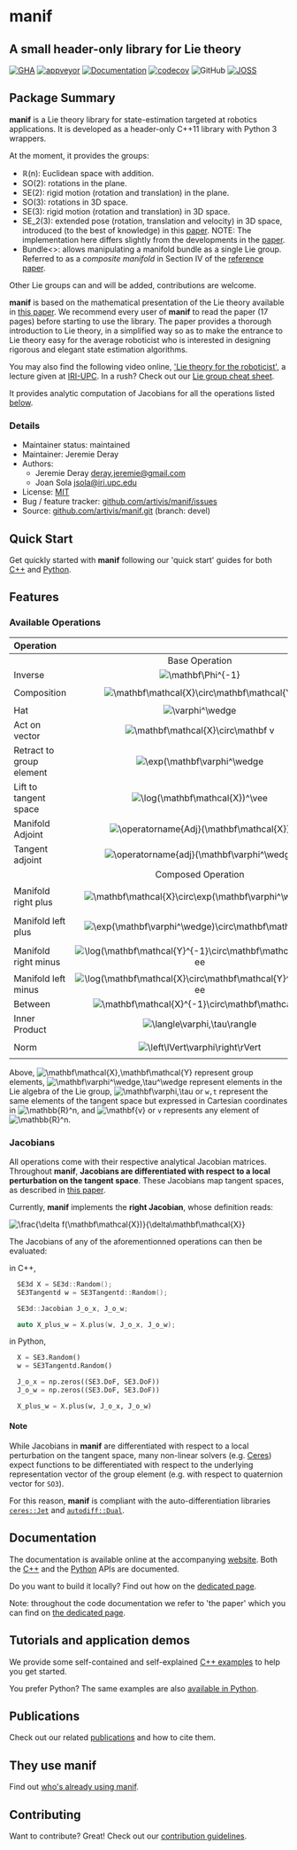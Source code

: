 # manif

## A small header-only library for Lie theory

[![GHA][badge-ci-img]][badge-ci]
[![appveyor][badge-ci-win-img]][badge-ci-win]
[![Documentation][badge-doc-img]][manif-doc]
[![codecov][badge-cov-img]][badge-cov]
![GitHub][badge-license]
[![JOSS][badge-joss-img]][deray20]

## Package Summary

**manif** is a Lie theory library for state-estimation
targeted at robotics applications.
It is developed as a header-only C++11 library with Python 3 wrappers.

At the moment, it provides the groups:

- ℝ(n): Euclidean space with addition.
- SO(2): rotations in the plane.
- SE(2): rigid motion (rotation and translation) in the plane.
- SO(3): rotations in 3D space.
- SE(3): rigid motion (rotation and translation) in 3D space.
- SE_2(3): extended pose (rotation, translation and velocity) in 3D space,
  introduced (to the best of knowledge) in this [paper][barrau15].
  NOTE: The implementation here differs slightly from
  the developments in the [paper][barrau15].
- Bundle<>: allows manipulating a manifold bundle as a single Lie group.
  Referred to as a *composite manifold* in Section IV of the
  [reference paper](http://arxiv.org/abs/1812.01537).

Other Lie groups can and will be added, contributions are welcome.

**manif** is based on the mathematical presentation of the Lie theory available in [this paper][jsola18].
We recommend every user of **manif** to read the paper (17 pages) before starting to use the library.
The paper provides a thorough introduction to Lie theory,
in a simplified way so as to make the entrance to Lie theory easy for the average roboticist
who is interested in designing rigorous and elegant state estimation algorithms.

You may also find the following video online,
['Lie theory for the roboticist'][jsola-iri-lecture],
a lecture given at [IRI-UPC][IRI-UPC].
In a rush? Check out our [Lie group cheat sheet][cheat_sheet].

It provides analytic computation of Jacobians for all the operations listed [below](#features).

### Details

- Maintainer status: maintained
- Maintainer: Jeremie Deray
- Authors:
  - Jeremie Deray [deray.jeremie@gmail.com](mailto:deray.jeremie@gmail.com)
  - Joan Sola [jsola@iri.upc.edu](mailto:jsola@iri.upc.edu)
- License: [MIT](LICENSE)
- Bug / feature tracker: [github.com/artivis/manif/issues][manif-issue]
- Source: [github.com/artivis/manif.git][manif-repo] (branch: devel)

## Quick Start

Get quickly started with **manif** following our 'quick start' guides for both
[C++](docs/pages/cpp/Quick-start.md) and [Python](docs/pages/python/Quick-start.md).

## Features

### Available Operations

| Operation  |       | Code |
| :---       |   :---:   | :---: |
|       |   Base Operation   |  |
| Inverse | ![\mathbf\Phi^{-1}][latex1] | `X.inverse()` |
| Composition | ![\mathbf\mathcal{X}\circ\mathbf\mathcal{Y}][latex2] | `X * Y`<br/>`X.compose(Y)` |
| Hat | ![\varphi^\wedge][latex3] | `w.hat()` |
| Act on vector | ![\mathbf\mathcal{X}\circ\mathbf v][latex4] | `X.act(v)` |
| Retract to group element | ![\exp(\mathbf\varphi^\wedge][latex5] | `w.exp()` |
| Lift to tangent space | ![\log(\mathbf\mathcal{X})^\vee][latex6] | `X.log()` |
| Manifold Adjoint | ![\operatorname{Adj}(\mathbf\mathcal{X})][latex7] | `X.adj()` |
| Tangent adjoint | ![\operatorname{adj}(\mathbf\varphi^\wedge][latex8] | `w.smallAdj()` |
|       |   Composed Operation   |  |
| Manifold right plus | ![\mathbf\mathcal{X}\circ\exp(\mathbf\varphi^\wedge)][latex9] | `X + w`<br/>`X.plus(w)`<br/>`X.rplus(w)` |
| Manifold left plus | ![\exp(\mathbf\varphi^\wedge)\circ\mathbf\mathcal{X}][latex10] | `w + X`<br/>`w.plus(X)`<br/>`w.lplus(X)` |
| Manifold right minus | ![\log(\mathbf\mathcal{Y}^{-1}\circ\mathbf\mathcal{X})^\vee][latex11] | `X - Y`<br/>`X.minus(Y)`<br/>`X.rminus(Y)` |
| Manifold left minus | ![\log(\mathbf\mathcal{X}\circ\mathbf\mathcal{Y}^{-1})^\vee][latex12] | `X.lminus(Y)` |
| Between | ![\mathbf\mathcal{X}^{-1}\circ\mathbf\mathcal{Y}][latex13] | `X.between(Y)` |
| Inner Product | ![\langle\varphi,\tau\rangle][latex14] | `w.inner(t)` |
| Norm | ![\left\lVert\varphi\right\rVert][latex15] | `w.weightedNorm()`<br/>`w.squaredWeightedNorm()` |

Above, ![\mathbf\mathcal{X},\mathbf\mathcal{Y}][latex16] represent group elements,
![\mathbf\varphi^\wedge,\tau^\wedge][latex17] represent elements in the Lie algebra of the Lie group,
![\mathbf\varphi,\tau][latex18] or `w,t` represent the same elements of the tangent space
but expressed in Cartesian coordinates in ![\mathbb{R}^n][latex19],
and ![\mathbf{v}][latex20] or `v` represents any element of ![\mathbb{R}^n][latex21].

### Jacobians

All operations come with their respective analytical Jacobian matrices.
Throughout **manif**, **Jacobians are differentiated with respect to a local perturbation on the tangent space**.
These Jacobians map tangent spaces, as described in [this paper][jsola18].

Currently, **manif** implements the **right Jacobian**, whose definition reads:

![\frac{\delta f(\mathbf\mathcal{X})}{\delta\mathbf\mathcal{X}}][latex22]

The Jacobians of any of the aforementionned operations can then be evaluated:

in C++,

```cpp
  SE3d X = SE3d::Random();
  SE3Tangentd w = SE3Tangentd::Random();

  SE3d::Jacobian J_o_x, J_o_w;

  auto X_plus_w = X.plus(w, J_o_x, J_o_w);
```

in Python,

```python
  X = SE3.Random()
  w = SE3Tangentd.Random()

  J_o_x = np.zeros((SE3.DoF, SE3.DoF))
  J_o_w = np.zeros((SE3.DoF, SE3.DoF))

  X_plus_w = X.plus(w, J_o_x, J_o_w)
```

#### Note

While Jacobians in **manif** are differentiated with respect to a
local perturbation on the tangent space, many non-linear solvers
(e.g. [Ceres][ceres]) expect functions to be differentiated with respect to the underlying representation vector of the group element
(e.g. with respect to quaternion vector for `SO3`).

For this reason, **manif** is compliant with the auto-differentiation libraries
[`ceres::Jet`][ceres-jet] and [`autodiff::Dual`][autodiff].

## Documentation

The documentation is available online at the accompanying [website][manif-doc].
Both the [C++][manif-doc-cpp] and the [Python][manif-doc-python] APIs are documented.

Do you want to build it locally?
Find out how on the [dedicated page](docs/pages/documentation.md).

Note: throughout the code documentation we refer to 'the paper' which you can
find on [the dedicated page](docs/pages/publication.md).

## Tutorials and application demos

We provide some self-contained and self-explained [C++ examples](docs/pages/cpp/Quick-start.md#tutorials-and-application-demos) to help you get started.

You prefer Python? The same examples are also [available in Python](docs/pages/python/Quick-start.md#tutorials-and-application-demos).

## Publications

Check out our related [publications](docs/pages/publication.md) and how to cite them.

## They use manif

Find out [who's already using manif](docs/pages/projects.md).

## Contributing

Want to contribute? Great! Check out our [contribution guidelines](CONTRIBUTING.md).

[//]: # (URLs)

[jsola18]: http://arxiv.org/abs/1812.01537
[jsola18v]: http://arxiv.org/abs/1812.01537v4
[barrau15]: https://arxiv.org/pdf/1410.1465.pdf
[deray20]: https://joss.theoj.org/papers/10.21105/joss.01371

[jsola-iri-lecture]: https://www.youtube.com/watch?v=nHOcoIyJj2o
[jsola-iros-workshop]: https://www.youtube.com/watch?v=QR1p0Rabuww
[IRI-UPC]: https://www.iri.upc.edu/

[eigen]: http://eigen.tuxfamily.org
[ceres]: http://ceres-solver.org/
[ceres-jet]: http://ceres-solver.org/automatic_derivatives.html#dual-numbers-jets
[autodiff]: https://autodiff.github.io/
[crtp]: https://en.wikipedia.org/wiki/Curiously_recurring_template_pattern

[manif-repo]: https://github.com/artivis/manif.git
[manif-issue]: https://github.com/artivis/manif/issues
[manif-doc]: https://artivis.github.io/manif/
[manif-doc-cpp]: https://artivis.github.io/manif/cpp/index.html
[manif-doc-python]: https://artivis.github.io/manif/python/index.html
[cheat_sheet]: paper/Lie_theory_cheat_sheet.pdf

[optional-repo]: https://github.com/TartanLlama/optional

[pybind11]: https://pybind11.readthedocs.io/en/stable/index.html

[git-workflow]: http://nvie.com/posts/a-successful-git-branching-model/

[badge-ci]: https://github.com/artivis/manif/workflows/build-and-test/badge.svg?branch=devel
[badge-ci-img]: https://github.com/artivis/manif/workflows/build-and-test/badge.svg?branch=devel
[badge-ci-win]: https://ci.appveyor.com/project/artivis/manif
[badge-ci-win-img]: https://ci.appveyor.com/api/projects/status/l0q7b0shhonvejrd?svg=true
[badge-doc-img]: https://codedocs.xyz/artivis/manif.svg
[badge-cov]: https://codecov.io/gh/artivis/manif
[badge-cov-img]: https://codecov.io/gh/artivis/manif/branch/devel/graph/badge.svg
[badge-license]: https://img.shields.io/github/license/mashape/apistatus.svg
[badge-joss]: http://joss.theoj.org/papers/e3fc778689407f0edd19df8c2089c160
[badge-joss-img]: http://joss.theoj.org/papers/e3fc778689407f0edd19df8c2089c160/status.svg

[latex1]: https://latex.codecogs.com/svg.latex?\mathbf&amp;space;\mathcal{X}^{-1}
[latex2]: https://latex.codecogs.com/svg.latex?\mathbf&amp;space;\mathcal{X}&amp;space;\circ&amp;space;\mathbf&amp;space;\mathcal{Y}
[latex3]: https://latex.codecogs.com/svg.latex?\varphi^\wedge
[latex4]: https://latex.codecogs.com/svg.latex?\mathbf\mathcal{X}\circ\mathbf&amp;space;v
[latex5]: https://latex.codecogs.com/svg.latex?\exp(\mathbf\varphi^\wedge)
[latex6]: https://latex.codecogs.com/svg.latex?\log(\mathbf&amp;space;\mathcal{X})^\vee
[latex7]: https://latex.codecogs.com/svg.latex?\operatorname{Adj}(\mathbf&amp;space;\mathcal{X})
[latex8]: https://latex.codecogs.com/svg.latex?\operatorname{adj}(\mathbf&amp;space;\varphi^\wedge)
[latex9]: https://latex.codecogs.com/svg.latex?\mathbf\mathcal{X}\oplus\mathbf\varphi=\mathbf\mathcal{X}\circ\exp(\mathbf\varphi^\wedge)
[latex10]: https://latex.codecogs.com/svg.latex?\mathbf\varphi\oplus\mathbf\mathcal{X}=\exp(\mathbf\varphi^\wedge)\circ\mathbf\mathcal{X}
[latex11]: https://latex.codecogs.com/svg.latex?\mathbf\mathcal{X}\ominus\mathbf\mathcal{Y}=\log(\mathbf\mathcal{Y}^{-1}\circ\mathbf\mathcal{X})^\vee
[latex12]: https://latex.codecogs.com/svg.latex?\mathbf\mathcal{X}\ominus\mathbf\mathcal{Y}=\log(\mathbf\mathcal{X}\circ\mathbf\mathcal{Y}^{-1})^\vee\phantom{.}
[latex13]: https://latex.codecogs.com/svg.latex?\mathbf\mathcal{X}^{-1}\circ\mathbf\mathcal{Y}
[latex14]: https://latex.codecogs.com/svg.latex?\langle\varphi,\tau\rangle
[latex15]: https://latex.codecogs.com/svg.latex?\left\lVert\varphi\right\rVert
[latex16]: https://latex.codecogs.com/svg.latex?\mathbf\mathcal{X},\mathbf\mathcal{Y}
[latex17]: https://latex.codecogs.com/svg.latex?\mathbf\varphi^\wedge,\tau^\wedge
[latex18]: https://latex.codecogs.com/svg.latex?\mathbf\varphi,\tau
[latex19]: https://latex.codecogs.com/svg.latex?\mathbb{R}^n
[latex20]: https://latex.codecogs.com/svg.latex?\mathbf{v}
[latex21]: https://latex.codecogs.com/svg.latex?\mathbb{R}^n
[latex22]: https://latex.codecogs.com/svg.latex?\frac{\delta&amp;space;f(\mathbf\mathcal{X})}{\delta\mathbf\mathcal{X}}\triangleq\lim_{\varphi\to0}\frac{&amp;space;f(\mathbf\mathcal{X}\oplus\varphi)\ominus&amp;space;f(\mathbf\mathcal{X})}{\varphi}\triangleq\lim_{\varphi\to0}\frac{\log(f(\mathbf\mathcal{X})^{-1}&amp;space;f(\mathbf\mathcal{X}\exp(\varphi^\wedge)))^\vee}{\varphi}
[latex23]: https://latex.codecogs.com/svg.latex?SO(3)
